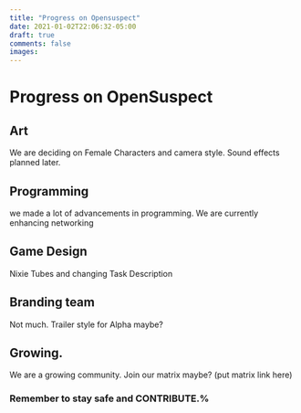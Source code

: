 ```yaml
---
title: "Progress on Opensuspect"
date: 2021-01-02T22:06:32-05:00
draft: true
comments: false
images:
---
```


# Progress on OpenSuspect
## Art
We are deciding on Female Characters and camera style. Sound effects planned later.
## Programming
we made a lot of advancements in programming. We are currently enhancing networking
## Game Design
Nixie Tubes and changing Task Description
## Branding team
Not much. Trailer style for Alpha maybe?
## Growing.
We are a growing community. Join our matrix maybe? (put matrix link here)
### Remember to stay safe and CONTRIBUTE.%

